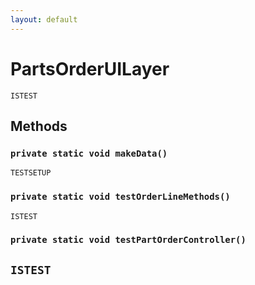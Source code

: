 ```yaml
---
layout: default
---
```

# PartsOrderUILayer

`ISTEST`
## Methods
### `private static void makeData()`

`TESTSETUP`
### `private static void testOrderLineMethods()`

`ISTEST`
### `private static void testPartOrderController()`

`ISTEST`
---

